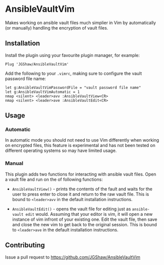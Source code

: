 # AnsibleVaultVim
Makes working on ansible vault files much simplier in Vim by automatically (or manually) handling the encryption of vault files.

## Installation
Install the plugin using your favourite plugin manager, for example:
```
Plug 'JGShaw/AnsibleVaultVim'
```

Add the following to your `.vimrc`, making sure to configure the vault password file name:
```
let g:AnsibleVaultVimPasswordFile = "vault password file name"
let g:AnsibleVaultVimAutomatic = 1
nmap <silent> <leader>avv :AnsibleVaultView<CR>
nmap <silent> <leader>ave :AnsibleVaultEdit<CR>
```

## Usage

### Automatic
In automatic mode you should not need to use Vim differently when working on encrypted files, this feature is experimental and has not been tested on different operating systems so may have limited usage.

### Manual
This plugin adds two functions for interacting with ansible vault files. Open a vault file and run on the of following functions:
- `AnsibleVaultView()` - prints the contents of the fault and waits for the user to press enter to close it and return to the raw vault file. This is bound to `<leader>avv` in the default installation instructions.

- `AnsibleVaultEdit()` - opens the vault file for editing just as `ansible-vault edit` would. Assuming that your editor is vim, it will open a new instance of vim infront of your existing one. Edit the vault file, then save and close the new vim to get back to the original session. This is bound to `<leader>ave` in the default installation instructions.

## Contributing
Issue a pull request to https://github.com/JGShaw/AnsibleVaultVim
